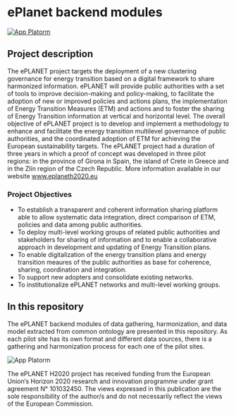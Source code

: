 # ePlanet backend modules
[![App Platorm](https://www.eplaneth2020.eu/wp-content/uploads/2021/12/eplanet.png)](https://www.eplaneth2020.eu)

## Project description
The ePLANET project targets the deployment of a new clustering governance for energy transition based on a digital framework to share harmonized information.
ePLANET will provide public authorities with a set of tools to improve decision-making and policy-making, to facilitate the adoption of new or improved policies and actions plans, the implementation of Energy Transition Measures (ETM) and actions and to foster the sharing of Energy Transition information at vertical and horizontal level.
The overall objective of ePLANET project is to develop and implement a methodology to enhance and facilitate the energy transition multilevel governance of public authorities, and the coordinated adoption of ETM for achieving the European sustainability targets.
The ePLANET project had a duration of three years in which a proof of concept was developed in three pilot regions: in the province of Girona in Spain, the island of Crete in Greece and in the Zlín region of the Czech Republic.
More information available in our website
www.eplaneth2020.eu

### Project Objectives
- To establish a transparent and coherent information sharing platform able to allow systematic data integration, direct comparison of ETM, policies and data among public authorities.
- To deploy multi-level working groups of related public authorities and stakeholders for sharing of information and to enable a collaborative approach in development and updating of Energy Transition plans.
- To enable digitalization of the energy transition plans and energy transition meaures of the public authorities as base for coherence, sharing, coordination and integration.
- To support new adopters and consolidate existing networks.
- To institutionalize ePLANET networks and multi-level working groups.

## In this repository
The ePLANET backend modules of data gathering, harmonization, and data model extracted from common ontology are presented in this repository.
As each pilot site has its own format and different data sources, there is a gathering and harmonization process for each one of the pilot sites.




![App Platorm](https://www.eplaneth2020.eu/wp-content/uploads/2021/12/ue.png)

The ePLANET H2020 project has received funding from the European Union‘s Horizon 2020 research and innovation programme under grant agreement N° 101032450. The views expressed in this publication are the sole responsibility of the author/s and do not necessarily reflect the views of the European Commission.



